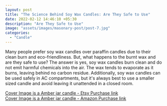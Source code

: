 ```yaml
---
layout: post
title: "The Science Behind Soy Wax Candles: Are They Safe to Use"
date: 2022-02-12 14:46:10 +05:30
description: "Are They Safe to Use"
image: "assets/images/masonary-post/post-7.jpg"
categories: 
  - "Candle"
---
```


Many people prefer soy wax candles over paraffin candles due to their clean burn and eco-friendliness. But, what happens to the burnt wax and are they safe to use? The answer is yes, soy wax candles burn clean and do not emit harmful chemicals into the air. The wax tends to evaporate as it burns, leaving behind no carbon residue. Additionally, soy wax candles can be used safely in AC compartments, but it's always best to use a smaller sized candle and avoid leaving it unattended in a closed room.

<div class="col-12">
    <a class="btn btn-primary" target="blank" href="https://www.etsy.com/in-en/listing/1337173662/scented-holographic-candle-amber-candle?variation1=3212736064" type="submit">Cover Image is a Amber jar candle - Etsy Purchase link</a>
</div>

<div class="col-12">
    <a class="btn btn-primary" target="blank" href="https://www.amazon.in/dp/B0BVH8PZM1?ref=myi_title_dp" type="submit">Cover Image is a Amber jar candle - Amazon Purchase link</a>
</div>